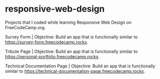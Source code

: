 # responsive-web-design
Projects that I coded while learning Responsive Web Design on FreeCodeCamp.org.

Survey Form | Objective: Build an app that is functionally similar to https://survey-form.freecodecamp.rocks.

Tribute Page | Objective: Build an app that is functionally similar to https://personal-portfolio.freecodecamp.rocks.

Technical Documentation Page | Objective: Build an app that is functionally similar to https://technical-documentation-page.freecodecamp.rocks.
